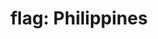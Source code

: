 ---
layout: flags
title: "flag: Philippines"
emoji: flag_philippines
permalink: 🇵🇭.html
image: assets/img/3moji/flag_philippines.png
---